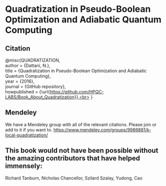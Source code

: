 # Quadratization in Pseudo-Boolean Optimization and Adiabatic Quantum Computing

## Citation
@misc{QUADRATIZATION,<br>
  author = {Dattani, N.},<br>
  title = {Quadratization in Pseudo-Boolean Optimization and Adiabatic Quantum Computing},<br>
  year = {2016},<br>
  journal = {GitHub repository},<br>
  howpublished = {\url{https://github.com/HPQC-LABS/Book_About_Quadratization}},<br>
}

## Mendeley
We have a Mendeley group with all of the relevant citations. Please join or add to it if you want to.
https://www.mendeley.com/groups/9986881/k-local-quadratization/

## This book would not have been possible without the amazing contributors that have helped immensely:
Richard Tanburn, Nicholas Chancellor, Szilard Szalay, Yudong, Cao
